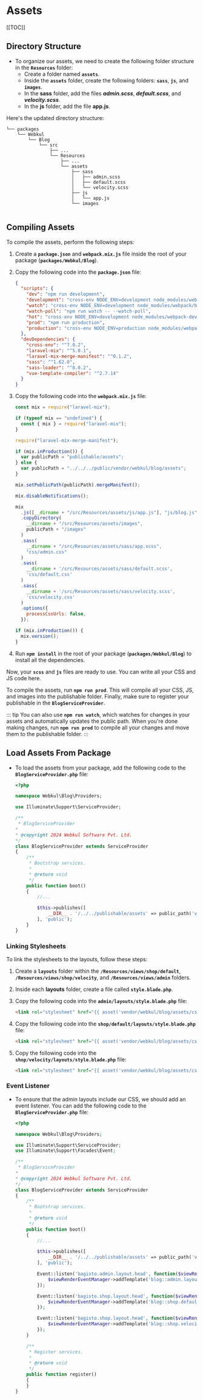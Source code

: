 # Assets

[[TOC]]

## Directory Structure

- To organize our assets, we need to create the following folder structure in the **`Resources`** folder:
  - Create a folder named **`assets`**.
  - Inside the **`assets`** folder, create the following folders: **`sass`**, **`js`**, and **`images`**.
  - In the **sass** folder, add the files **_admin.scss_**, **_default.scss_**, and **_velocity.scss_**.
  - In the **js** folder, add the file **app.js**.

Here's the updated directory structure:

```
└── packages
    └── Webkul
        └── Blog
            └── src
                ├── ...
                └── Resources
                    ├── ...
                    └── assets
                        ├── sass
                        │   ├── admin.scss
                        │   ├── default.scss
                        │   └── velocity.scss
                        ├── js
                        │   └── app.js
                        └── images
                    
```

## Compiling Assets

To compile the assets, perform the following steps:

1. Create a **`package.json`** and **`webpack.mix.js`** file inside the root of your package (**`packages/Webkul/Blog`**).

2. Copy the following code into the **`package.json`** file:

    ```json
    {
      "scripts": {
        "dev": "npm run development",
        "development": "cross-env NODE_ENV=development node_modules/webpack/bin/webpack.js --progress --hide-modules --config=node_modules/laravel-mix/setup/webpack.config.js",
        "watch": "cross-env NODE_ENV=development node_modules/webpack/bin/webpack.js --watch --progress --hide-modules --config=node_modules/laravel-mix/setup/webpack.config.js",
        "watch-poll": "npm run watch -- --watch-poll",
        "hot": "cross-env NODE_ENV=development node_modules/webpack-dev-server/bin/webpack-dev-server.js --inline --hot --config=node_modules/laravel-mix/setup/webpack.config.js",
        "prod": "npm run production",
        "production": "cross-env NODE_ENV=production node_modules/webpack/bin/webpack.js --no-progress --hide-modules --config=node_modules/laravel-mix/setup/webpack.config.js"
      },
      "devDependencies": {
        "cross-env": "^7.0.2",
        "laravel-mix": "^5.0.1",
        "laravel-mix-merge-manifest": "^0.1.2",
        "sass": "^1.62.0",
        "sass-loader": "^8.0.2",
        "vue-template-compiler": "^2.7.14"
      }
    }
    ```

3. Copy the following code into the **`webpack.mix.js`** file:

    ```javascript
    const mix = require("laravel-mix");

    if (typeof mix == "undefined") {
      const { mix } = require("laravel-mix");
    }

    require("laravel-mix-merge-manifest");

    if (mix.inProduction()) {
      var publicPath = "publishable/assets";
    } else {
      var publicPath = "../../../public/vendor/webkul/blog/assets";
    }

    mix.setPublicPath(publicPath).mergeManifest();

    mix.disableNotifications();

    mix
      .js([__dirname + "/src/Resources/assets/js/app.js"], "js/blog.js")
      .copyDirectory(
        __dirname + "/src/Resources/assets/images",
        publicPath + "/images"
      )
      .sass(
        __dirname + "/src/Resources/assets/sass/app.scss",
        "css/admin.css"
      )
      .sass(
        __dirname + '/src/Resources/assets/sass/default.scss',
        'css/default.css'
      )
      .sass(
        __dirname + '/src/Resources/assets/sass/velocity.scss',
        'css/velocity.css'
      )
      .options({
        processCssUrls: false,
      });

    if (mix.inProduction()) {
      mix.version();
    }
    ```

4. Run **`npm install`** in the root of your package (**`packages/Webkul/Blog`**) to install all the dependencies.

Now, your **`scss`** and **`js`** files are ready to use. You can write all your CSS and JS code here.

To compile the assets, run **`npm run prod`**. This will compile all your CSS, JS, and images into the publishable folder. Finally, make sure to register your publishable in the **`BlogServiceProvider`**.

::: tip
You can also use **`npm run watch`**, which watches for changes in your assets and automatically updates the public path. When you're done making changes, run **`npm run prod`** to compile all your changes and move them to the publishable folder.
:::

## Load Assets From Package

- To load the assets from your package, add the following code to the **`BlogServiceProvider.php`** file:

    ```php
    <?php

    namespace Webkul\Blog\Providers;

    use Illuminate\Support\ServiceProvider;

    /**
     * BlogServiceProvider
    *
    * @copyright 2024 Webkul Software Pvt. Ltd.
    */
    class BlogServiceProvider extends ServiceProvider
    {
        /**
         * Bootstrap services.
         *
         * @return void
         */
        public function boot()
        {
            //... 

            $this->publishes([
                __DIR__ . '/../../publishable/assets' => public_path('vendor/webkul/blog/assets'),
            ], 'public');
        }
    }
    ```

### Linking Stylesheets

To link the stylesheets to the layouts, follow these steps:

1. Create a **`layouts`** folder within the **`/Resources/views/shop/default`**, **`/Resources/views/shop/velocity`**, and **`/Resources/views/admin`** folders.

2. Inside each **layouts** folder, create a file called **`style.blade.php`**.

3. Copy the following code into the **`admin/layouts/style.blade.php`** file:

    ```html
    <link rel="stylesheet" href="{{ asset('vendor/webkul/blog/assets/css/admin.css') }}"/>
    ```

4. Copy the following code into the **`shop/default/layouts/style.blade.php`** file:

    ```html
    <link rel="stylesheet" href="{{ asset('vendor/webkul/blog/assets/css/default.css') }}"/>
    ```

5. Copy the following code into the **`shop/velocity/layouts/style.blade.php`** file:

    ```html
    <link rel="stylesheet" href="{{ asset('vendor/webkul/blog/assets/css/velocity.css') }}"/>
    ```

### Event Listener

- To ensure that the admin layouts include our CSS, we should add an event listener. You can add the following code to the **`BlogServiceProvider.php`** file:

    ```php
    <?php

    namespace Webkul\Blog\Providers;

    use Illuminate\Support\ServiceProvider;
    use Illuminate\Support\Facades\Event;

    /**
     * BlogServiceProvider
    *
    * @copyright 2024 Webkul Software Pvt. Ltd.
    */
    class BlogServiceProvider extends ServiceProvider
    {
        /**
         * Bootstrap services.
         *
         * @return void
         */
        public function boot()
        {
            //... 

            $this->publishes([
                __DIR__ . '/../../publishable/assets' => public_path('vendor/webkul/blog/assets'),
            ], 'public');

            Event::listen('bagisto.admin.layout.head', function($viewRenderEventManager) {
                $viewRenderEventManager->addTemplate('blog::admin.layouts.style');
            });

            Event::listen('bagisto.shop.layout.head', function($viewRenderEventManager) {
                $viewRenderEventManager->addTemplate('blog::shop.default.layouts.style');
            });

            Event::listen('bagisto.shop.layout.head', function($viewRenderEventManager) {
                $viewRenderEventManager->addTemplate('blog::shop.velocity.layouts.style');
            });
        }

        /**
         * Register services.
         *
         * @return void
         */
        public function register()
        {
        }
    }
    ```